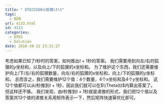```yaml
---
title: " DTOJ2268小狐狸\t\t"
tags:
  - 矩阵
url: 4133.html
id: 4133
categories:
  - DTOJ
  - Solution
date: 2018-10-15 23:31:27
---
```


考虑如果已知了$t$秒时的答案，如何推出$t+1$秒的答案。 我们需要用到向左/右的狐狸的$y$坐标和，以及向上/下的狐狸的$x$坐标和。 为了维护这个东西，我们还需要维护向上/下/左/右的狐狸数量，向左/右的狐狸的$x$坐标和，向上/下的狐狸的$y$坐标和。 总而言之，我们需要维护$12$个值：$4$个数量，$4$个$x$坐标和及$4$个$y$坐标和。 这$12$个值都可以从$t$秒推到$t+1$秒，因此我们就可以在$\\Theta(t)$内算出答案了。 但这样还不够。 我们发现，由$t$秒推到$t+1$秒就是递推的形式，我们把$12$个值以及答案共$13$个值的递推关系用矩阵表示一下，然后矩阵快速幂优化即可。